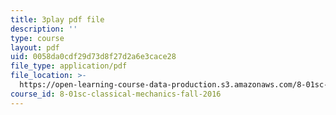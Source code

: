 ```yaml
---
title: 3play pdf file
description: ''
type: course
layout: pdf
uid: 0058da0cdf29d73d8f27d2a6e3cace28
file_type: application/pdf
file_location: >-
  https://open-learning-course-data-production.s3.amazonaws.com/8-01sc-classical-mechanics-fall-2016/0058da0cdf29d73d8f27d2a6e3cace28_-M8swpL-Ij8.pdf
course_id: 8-01sc-classical-mechanics-fall-2016
---
```

